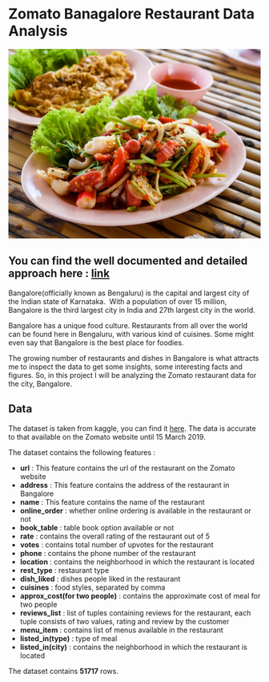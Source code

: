# Zomato Banagalore Restaurant Data Analysis

![img](img1.jpg)

## You can find the well documented and detailed approach here : [link]()

Bangalore(officially known as Bengaluru) is the capital and largest city of the Indian state of Karnataka. 
With a population of over 15 million, Bangalore is the third largest city in India and 27th largest city in the world.

Bangalore has a unique food culture. Restaurants from all over the world can be found here in Bengaluru, with various kind of cuisines.
Some might even say that Bangalore is the best place for foodies.

The growing number of restaurants and dishes in Bangalore is what attracts me to inspect the data to get some insights, some interesting facts and figures.
So, in this project I will be analyzing the Zomato restaurant data for the city, Bangalore.

## Data

The dataset is taken from kaggle, you can find it [here](https://medium.com/r/?url=https%3A%2F%2Fwww.kaggle.com%2Fhimanshupoddar%2Fzomato-bangalore-restaurants).
The data is accurate to that available on the Zomato website until 15 March 2019.

The dataset contains the following features :

- **url** : This feature contains the url of the restaurant on the Zomato website
- **address** : This feature contains the address of the restaurant in Bangalore
- **name** : This feature contains the name of the restaurant
- **online_order** : whether online ordering is available in the restaurant or not
- **book_table** : table book option available or not
- **rate** : contains the overall rating of the restaurant out of 5
- **votes** : contains total number of upvotes for the restaurant
- **phone** : contains the phone number of the restaurant
- **location** : contains the neighborhood in which the restaurant is located
- **rest_type** : restaurant type
- **dish_liked** : dishes people liked in the restaurant
- **cuisines** : food styles, separated by comma
- **approx_cost(for two people)** : contains the approximate cost of meal for two people
- **reviews_list** : list of tuples containing reviews for the restaurant, each tuple consists of two values, rating and review by the customer
- **menu_item** : contains list of menus available in the restaurant
- **listed_in(type)** : type of meal
- **listed_in(city)** : contains the neighborhood in which the restaurant is located

The dataset contains **51717** rows.
